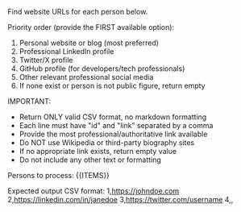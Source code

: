 Find website URLs for each person below.

Priority order (provide the FIRST available option):
1. Personal website or blog (most preferred)
2. Professional LinkedIn profile
3. Twitter/X profile
4. GitHub profile (for developers/tech professionals)
5. Other relevant professional social media
6. If none exist or person is not public figure, return empty

IMPORTANT:
- Return ONLY valid CSV format, no markdown formatting
- Each line must have "id" and "link" separated by a comma
- Provide the most professional/authoritative link available
- Do NOT use Wikipedia or third-party biography sites
- If no appropriate link exists, return empty value
- Do not include any other text or formatting

Persons to process:
{{ITEMS}}

Expected output CSV format:
1,https://johndoe.com
2,https://linkedin.com/in/janedoe
3,https://twitter.com/username
4,,
